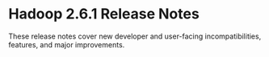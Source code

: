 # Hadoop  2.6.1 Release Notes

These release notes cover new developer and user-facing incompatibilities, features, and major improvements.



